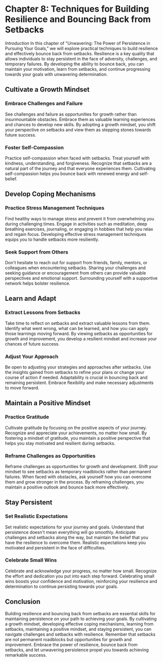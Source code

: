 Chapter 8: Techniques for Building Resilience and Bouncing Back from Setbacks
=============================================================================

*Introduction* In this chapter of "Unwavering: The Power of Persistence in Pursuing Your Goals," we will explore practical techniques to build resilience and effectively bounce back from setbacks. Resilience is a key quality that allows individuals to stay persistent in the face of adversity, challenges, and temporary failures. By developing the ability to bounce back, you can maintain your motivation, learn from setbacks, and continue progressing towards your goals with unwavering determination.

Cultivate a Growth Mindset
--------------------------

### Embrace Challenges and Failure

See challenges and failure as opportunities for growth rather than insurmountable obstacles. Embrace them as valuable learning experiences and chances to develop new skills. By adopting a growth mindset, you shift your perspective on setbacks and view them as stepping stones towards future success.

### Foster Self-Compassion

Practice self-compassion when faced with setbacks. Treat yourself with kindness, understanding, and forgiveness. Recognize that setbacks are a natural part of the journey and that everyone experiences them. Cultivating self-compassion helps you bounce back with renewed energy and self-belief.

Develop Coping Mechanisms
-------------------------

### Practice Stress Management Techniques

Find healthy ways to manage stress and prevent it from overwhelming you during challenging times. Engage in activities such as meditation, deep breathing exercises, journaling, or engaging in hobbies that help you relax and regain focus. Developing effective stress management techniques equips you to handle setbacks more resiliently.

### Seek Support from Others

Don't hesitate to reach out for support from friends, family, mentors, or colleagues when encountering setbacks. Sharing your challenges and seeking guidance or encouragement from others can provide valuable perspectives and emotional support. Surrounding yourself with a supportive network helps bolster resilience.

Learn and Adapt
---------------

### Extract Lessons from Setbacks

Take time to reflect on setbacks and extract valuable lessons from them. Identify what went wrong, what can be learned, and how you can apply those learnings moving forward. By viewing setbacks as opportunities for growth and improvement, you develop a resilient mindset and increase your chances of future success.

### Adjust Your Approach

Be open to adjusting your strategies and approaches after setbacks. Use the insights gained from setbacks to refine your plans or change your course of action if needed. Adaptability is crucial in bouncing back and remaining persistent. Embrace flexibility and make necessary adjustments to move forward.

Maintain a Positive Mindset
---------------------------

### Practice Gratitude

Cultivate gratitude by focusing on the positive aspects of your journey. Recognize and appreciate your achievements, no matter how small. By fostering a mindset of gratitude, you maintain a positive perspective that helps you stay motivated and resilient during setbacks.

### Reframe Challenges as Opportunities

Reframe challenges as opportunities for growth and development. Shift your mindset to see setbacks as temporary roadblocks rather than permanent failures. When faced with obstacles, ask yourself how you can overcome them and grow stronger in the process. By reframing challenges, you maintain a positive outlook and bounce back more effectively.

Stay Persistent
---------------

### Set Realistic Expectations

Set realistic expectations for your journey and goals. Understand that persistence doesn't mean everything will go smoothly. Anticipate challenges and setbacks along the way, but maintain the belief that you have the resilience to overcome them. Realistic expectations keep you motivated and persistent in the face of difficulties.

### Celebrate Small Wins

Celebrate and acknowledge your progress, no matter how small. Recognize the effort and dedication you put into each step forward. Celebrating small wins boosts your confidence and motivation, reinforcing your resilience and determination to continue persisting towards your goals.

Conclusion
----------

Building resilience and bouncing back from setbacks are essential skills for maintaining persistence on your path to achieving your goals. By cultivating a growth mindset, developing effective coping mechanisms, learning from setbacks, maintaining a positive mindset, and staying persistent, you can navigate challenges and setbacks with resilience. Remember that setbacks are not permanent roadblocks but opportunities for growth and improvement. Embrace the power of resilience, bounce back from setbacks, and let unwavering persistence propel you towards achieving remarkable success.
